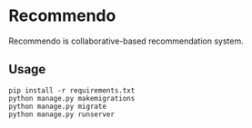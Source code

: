 # Recommendo

Recommendo is collaborative-based recommendation system.

## Usage

```
pip install -r requirements.txt
python manage.py makemigrations
python manage.py migrate
python manage.py runserver
```
